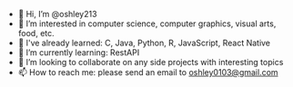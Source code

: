 - 👋 Hi, I’m @oshley213
- 👀 I’m interested in computer science, computer graphics, visual arts, food, etc. 
- 🌱 I've already learned: C, Java, Python, R, JavaScript, React Native
- 🌱 I’m currently learning: RestAPI
- 💞️ I’m looking to collaborate on any side projects with interesting topics 
- 📫 How to reach me: please send an email to oshley0103@gmail.com

<!---
oshley213/oshley213 is a ✨ special ✨ repository because its `README.md` (this file) appears on your GitHub profile.
You can click the Preview link to take a look at your changes.
--->
